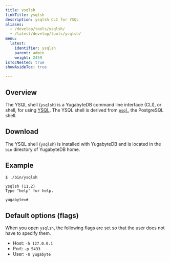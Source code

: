 ```yaml
---
title: ysqlsh
linkTitle: ysqlsh
description: ysqlsh CLI for YSQL
aliases:
  - /develop/tools/ysqlsh/
  - /latest/develop/tools/ysqlsh/
menu:
  latest:
    identifier: ysqlsh
    parent: admin
    weight: 2459
isTocNested: true
showAsideToc: true

---
```


## Overview

The YSQL shell (`ysqlsh`) is a YugabyteDB command line interface (CLI), or shell, for using [YSQL](../../api/ysql/). The YSQL shell is derived from [`psql`](https://www.postgresql.org/docs/11/app-psql.html), the PostgreSQL shell.

## Download

The YSQL shell (`ysqlsh`) is installed with YugabyteDB and is located in the `bin` directory of YugabyteDB home.

## Example

```sh
$ ./bin/ysqlsh
```

```
ysqlsh (11.2)
Type "help" for help.

yugabyte=#
```

## Default options (flags)

When you open `ysqlsh`, the following flags are set so that the user does not have to specify them.

- Host: `-h 127.0.0.1`
- Port: `-p 5433`
- User: `-U yugabyte`
